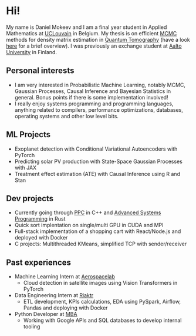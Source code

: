 # Hi!
My name is Daniel Mokeev and I am a final year student in Applied Mathematics at [UCLouvain](https://uclouvain.be/fr/index.html) in Belgium.
My thesis is on efficient [MCMC](https://en.wikipedia.org/wiki/Markov_chain_Monte_Carlo) methods for density matrix estimation in [Quantum Tomography](https://en.wikipedia.org/wiki/Quantum_tomography) (have a look [here](https://arxiv.org/abs/1605.05933) for a brief overview). I was previously an exchange student at [Aalto University](https://www.aalto.fi/en) in Finland.

## Personal interests
- I am very interested in Probabilistic Machine Learning, notably MCMC, Gaussian Processes, Causal Inference and Bayesian Statistics in general. Bonus points if there is some implementation involved! 
- I really enjoy systems programming and programming languages, anything related to compilers, performance optimizations, databases, operating systems and other low level bits.


## ML Projects
- Exoplanet detection with Conditional Variational Autoencoders with PyTorch
- Predicting solar PV production with State-Space Gaussian Processes with JAX
- Treatment effect estimation (ATE) with Causal Inference using R and Stan


## Dev projects

- Currently going through [PPC](https://ppc-exercises.cs.aalto.fi/course/open2024a) in C++ and [Advanced Systems Programming](https://github.com/ls1-sys-prog-course/docs) in Rust
- Quick sort implentation on single/multi GPU in CUDA and MPI
- Full-stack implementation of a shopping cart with React/Node.js and deployed with Docker
- C projects: Multithreaded KMeans, simplified TCP with sender/receiver


## Past experiences
- Machine Learning Intern at [Aerospacelab](https://www.linkedin.com/company/aerospacelab/)
    - Cloud detection in satellite images using Vision Transformers in PyTorch
- Data Engineering Intern at [Riaktr](https://www.linkedin.com/company/riaktr/)
    - ETL development, KPIs calculations, EDA using PySpark, Airflow, Pandas and deploying with Docker
- Python Developer at [MBA](https://www.linkedin.com/company/mbamicrobelgiumapplication/)
    - Working with Google APIs and SQL databases to develop internal tooling

